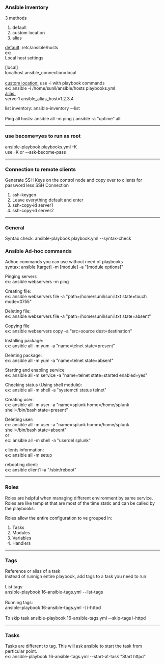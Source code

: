 <h3>Ansible inventory</h3>
3 methods   
<ol>
<li>default</li>
<li>custom location</li>
<li>alias</li>
</ol>

<u>default</u>: /etc/ansible/hosts <br> 
ex: <br> 
Local host settings <br> 

[local] <br> 
localhost ansible_connection=local <br>  
<u>custom location:</u> use -i with playbook commands   <br> 
ex: ansible -i /home/sunil/ansible/hosts playbooks.yml  <br> 
<u>alias:</u>  
server1 ansible_alias_host=1.2.3.4  <br> 

list inventory: ansible-inventory --list <br>    
Ping all hosts: ansible all -m ping / ansible -a "uptime" all<br> 
<hr>
<h3>use become=yes to run as root</h3>
ansible-playbook playbooks.yml -K <br> 
use -K or --ask-become-pass<br> 
<hr>
<h3>Connection to remote clients</h3>
Generate SSH Keys on the control node and copy over to clients for password less SSH Connection
<ol>
<li>ssh-keygen</li>
<li>Leave everything default and enter</li>
<li>ssh-copy-id server1</li>
<li>ssh-copy-id server2</li>
</ol>
<hr>
<h3>General</h3>
Syntax check: ansible-playbook playbook.yml --syntax-check

<h3>Ansible Ad-hoc commands</h3>
Adhoc commands you can use without need of playbooks <br> 
syntax: ansible [target] -m [module] -a "[module options]" <br>  


Pinging servers<br>
ex: ansible webservers -m ping <br>

Creating file: <br>
ex: ansible webservers file -a "path=/home/sunil/sunil.txt state=touch mode=0755"<br>

Deleting file: <br>
ex: ansible webservers file -a "path=/home/sunil/sunil.txt state=absent"<br>

Copying file <br>
ex: ansible webservers copy -a "src=source dest=destination"<br>

Installing package: <br>
ex: ansible all -m yum -a "name=telnet state=present"<br>

Deleting package: <br>
ex: ansible all -m yum -a "name=telnet state=absent"<br>

Starting and enabling service<br>
ex: ansible all -m service -a "name=telnet state=started enabled=yes"<br>

Checking status (Using shell module): <br>
ex: ansible all -m shell -a "systemctl status telnet"<br>

Creating user: <br>
ex: ansible all -m user -a "name=splunk home=/home/splunk shell=/bin/bash state=present"<br>

Deleting user: <br>
ex: ansible all -m user -a "name=splunk home=/home/splunk shell=/bin/bash state=absent" <br>
or<br>
ec: ansible all -m shell -a "userdel splunk" <br>

clients information: <br>
ex: ansible all -m setup <br>

rebooting client: <br>
ex: ansible client1 -a "/sbin/reboot"<br>

<hr>
<h3>Roles</h3>
Roles are helpful when managing different environment by same service.<br>
Roles are like templet that are most of the time static and can be called by the playbooks. <br>

Roles allow the entire configuration to ve grouped in: 
<ol>
<li>Tasks</li>
<li>Modules</li>
<li>Variables</li>
<li>Handlers</li>
</ol>

<hr>
<h3>Tags</h3>
Reference or alias of a task <br>
Instead of runnign entire playbook, add tags to a task you need to run <br>
<br>
List tags:<br>
ansible-playbook 16-ansible-tags.yml  --list-tags <br>
<br>
Running tags:<br>
ansible-playbook 16-ansible-tags.yml -t i-httpd <br>
<br>
To skip task
ansible-playbook 16-ansible-tags.yml --skip-tags i-httpd

<hr>
<h3>Tasks</h3>
Tasks are different to tag. This will ask ansible to start the task from perticular point. <br>
ex: ansible-playbook 16-ansible-tags.yml --start-at-task "Start httpd"<br>